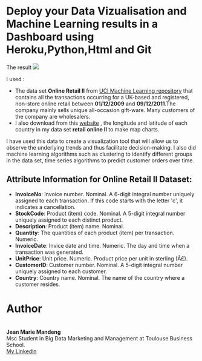 # Deploy your Data Vizualisation and Machine Learning results in a Dashboard using Heroku,Python,Html and Git
The result
<img src="retaildash_video.gif" />

I used :
* The data set  **Online Retail II** from <a href="https://archive.ics.uci.edu/ml/datasets/Online+Retail+II">UCI Machine Learning repository</a>  that contains all the transactions occurring for a UK-based and registered, non-store online retail between **01/12/2009** and **09/12/2011**.The company mainly sells unique all-occasion gift-ware. Many customers of the company are wholesalers.
* I also download from this  <a href="https://developers.google.com/public-data/docs/canonical/countries_csv">website</a> , the longitude and latitude of each country in my data set **retail online II** to make map charts.

I have used this data to create a visualization tool that will allow us to observe the underlying trends and thus facilitate decision-making.
I also did machine learning algorithms such as clustering to identify different groups in the data set, time series algorithms to predict customer orders over time.
## Attribute Information for **Online Retail II Dataset**:

* **InvoiceNo**: Invoice number. Nominal. A 6-digit integral number uniquely assigned to each transaction. If this code starts with the letter 'c', it indicates a cancellation.
* **StockCode**: Product (item) code. Nominal. A 5-digit integral number uniquely assigned to each distinct product.
* **Description**: Product (item) name. Nominal.
* **Quantity**: The quantities of each product (item) per transaction. Numeric.
* **InvoiceDate**: Invice date and time. Numeric. The day and time when a transaction was generated.
* **UnitPrice**: Unit price. Numeric. Product price per unit in sterling (Â£).
* **CustomerID**: Customer number. Nominal. A 5-digit integral number uniquely assigned to each customer.
* **Country**: Country name. Nominal. The name of the country where a customer resides.

# Author
<br>**Jean Marie Mandeng** <br/>
Msc Student in Big Data Marketing and Management at Toulouse Business School.<br/>
<a href="https://www.linkedin.com/in/jean-marie-mandeng/">My Linkedln </a>






